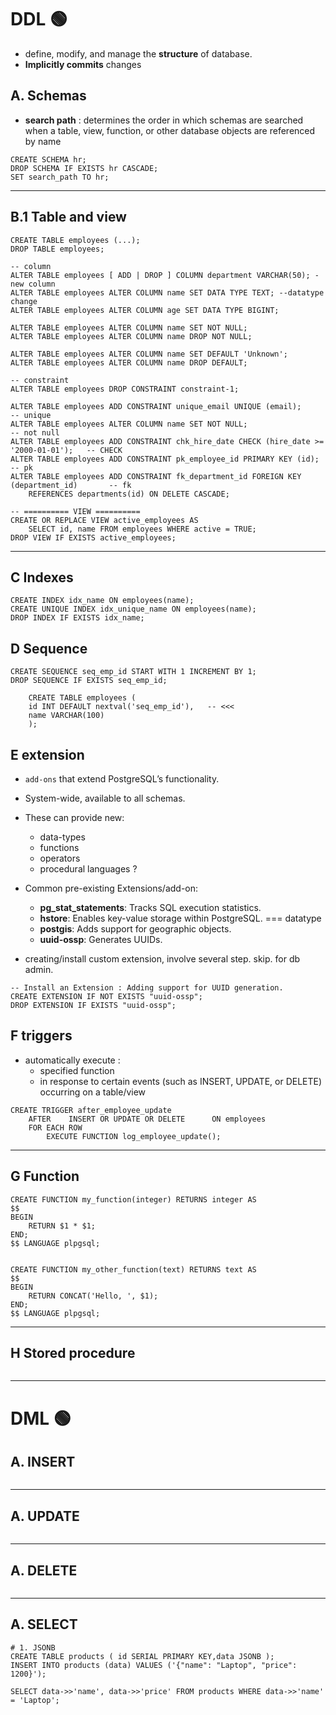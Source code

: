 # DDL :green_circle:
- define, modify, and manage the **structure** of database.
- **Implicitly commits** changes
## A. Schemas
- **search path** : determines the order in which schemas are searched when a table, view, function, or other database objects are referenced by name
```
CREATE SCHEMA hr;
DROP SCHEMA IF EXISTS hr CASCADE;
SET search_path TO hr;
```
---
## B.1 Table and view
```
CREATE TABLE employees (...);
DROP TABLE employees;

-- column
ALTER TABLE employees [ ADD | DROP ] COLUMN department VARCHAR(50); - new column
ALTER TABLE employees ALTER COLUMN name SET DATA TYPE TEXT; --datatype change
ALTER TABLE employees ALTER COLUMN age SET DATA TYPE BIGINT;

ALTER TABLE employees ALTER COLUMN name SET NOT NULL;
ALTER TABLE employees ALTER COLUMN name DROP NOT NULL;

ALTER TABLE employees ALTER COLUMN name SET DEFAULT 'Unknown';
ALTER TABLE employees ALTER COLUMN name DROP DEFAULT;

-- constraint 
ALTER TABLE employees DROP CONSTRAINT constraint-1;

ALTER TABLE employees ADD CONSTRAINT unique_email UNIQUE (email);                       -- unique
ALTER TABLE employees ALTER COLUMN name SET NOT NULL;                                   -- not null
ALTER TABLE employees ADD CONSTRAINT chk_hire_date CHECK (hire_date >= '2000-01-01');   -- CHECK
ALTER TABLE employees ADD CONSTRAINT pk_employee_id PRIMARY KEY (id);                   -- pk
ALTER TABLE employees ADD CONSTRAINT fk_department_id FOREIGN KEY (department_id)       -- fk
    REFERENCES departments(id) ON DELETE CASCADE;
```
```
-- ========== VIEW ==========
CREATE OR REPLACE VIEW active_employees AS
    SELECT id, name FROM employees WHERE active = TRUE;
DROP VIEW IF EXISTS active_employees;
```

---
## C Indexes
```
CREATE INDEX idx_name ON employees(name);
CREATE UNIQUE INDEX idx_unique_name ON employees(name);
DROP INDEX IF EXISTS idx_name;
```

## D Sequence
```
CREATE SEQUENCE seq_emp_id START WITH 1 INCREMENT BY 1;
DROP SEQUENCE IF EXISTS seq_emp_id;
    
    CREATE TABLE employees (
    id INT DEFAULT nextval('seq_emp_id'),   -- <<< 
    name VARCHAR(100)
    );
```

## E extension
- `add-ons` that extend PostgreSQL’s functionality.
- System-wide, available to all schemas.
- These can provide new:
  - data-types 
  - functions 
  - operators 
  - procedural languages ?
  
- Common pre-existing Extensions/add-on:
  - **pg_stat_statements**: Tracks SQL execution statistics. 
  - **hstore**: Enables key-value storage within PostgreSQL. === datatype
  - **postgis**: Adds support for geographic objects. 
  - **uuid-ossp**: Generates UUIDs.
- creating/install custom extension, involve several step. skip. for db admin.  
```
-- Install an Extension : Adding support for UUID generation.
CREATE EXTENSION IF NOT EXISTS "uuid-ossp";
DROP EXTENSION IF EXISTS "uuid-ossp";
```

## F triggers
- automatically execute :
  - specified function 
  - in response to certain events (such as INSERT, UPDATE, or DELETE) occurring on a table/view
```
CREATE TRIGGER after_employee_update
    AFTER    INSERT OR UPDATE OR DELETE      ON employees
    FOR EACH ROW
        EXECUTE FUNCTION log_employee_update();
```
---
## G Function
```
CREATE FUNCTION my_function(integer) RETURNS integer AS
$$
BEGIN
    RETURN $1 * $1;
END;
$$ LANGUAGE plpgsql;


CREATE FUNCTION my_other_function(text) RETURNS text AS
$$
BEGIN
    RETURN CONCAT('Hello, ', $1);
END;
$$ LANGUAGE plpgsql;
```

---
## H Stored procedure
```
```

---

# DML :green_circle:

## A. INSERT
```
```
---

## A. UPDATE
```
```
---

## A. DELETE
```
```
---

## A. SELECT
```
# 1. JSONB
CREATE TABLE products ( id SERIAL PRIMARY KEY,data JSONB );
INSERT INTO products (data) VALUES ('{"name": "Laptop", "price": 1200}');

SELECT data->>'name', data->>'price' FROM products WHERE data->>'name' = 'Laptop';


```